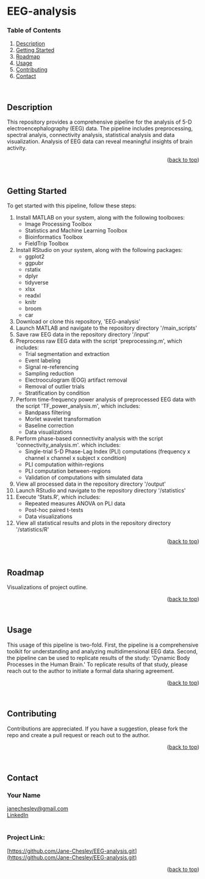 <!--- This is how you write comments that do not appear to reader --->

<!-- back to top link -->
<a name="readme-top"></a>

# EEG-analysis 



<!-- TABLE OF CONTENTS -->
### Table of Contents 
  <ol>
    <li><a href="#description">Description</a></li>
    <li><a href="#getting-started">Getting Started</a></li>
    <li><a href="#roadmap">Roadmap</a></li>
    <li><a href="#usage">Usage</a></li>
    <li><a href="#contributing">Contributing</a></li>
    <li><a href="#contact">Contact</a></li>
  </ol>

<br>

<!-- ABOUT THE PROJECT -->
## Description  

This repository provides a comprehensive pipeline for the analysis of 5-D electroencephalography (EEG) data. The pipeline includes preprocessing, spectral analyis, connectivity analysis, statistical analysis and data visualization. Analysis of EEG data can reveal meaningful insights of brain activity.  

<p align="right">(<a href="#readme-top">back to top</a>)</p>
<br>

<!-- Getting started  -->
## Getting Started

To get started with this pipeline, follow these steps:
1. Install MATLAB on your system, along with the following toolboxes:
    - Image Processing Toolbox
    - Statistics and Machine Learning Toolbox
    - Bioinformatics Toolbox
    - FieldTrip Toolbox
2. Install RStudio on your system, along with the following packages:
    - ggplot2
    - ggpubr
    - rstatix
    - dplyr
    - tidyverse
    - xlsx
    - readxl
    - knitr
    - broom
    - car 
3. Download or clone this repository, 'EEG-analysis'
4. Launch MATLAB and navigate to the repository directory '/main_scripts'
5. Save raw EEG data in the repository directory '/input' 
6. Preprocess raw EEG data with the script 'preprocessing.m', which includes:
    - Trial segmentation and extraction
    - Event labeling
    - Signal re-referencing
    - Sampling reduction
    - Electrooculogram (EOG) artifact removal 
    - Removal of outlier trials
    - Stratification by condition 
7. Perform time-frequency power analysis of preprocessed EEG data with the script 'TF_power_analysis.m', which includes:
    - Bandpass filtering
    - Morlet wavelet transformation
    - Baseline correction 
    - Data visualizations
8. Perform phase-based connectivity analysis with the script 'connectivity_analysis.m'. which includes:
    - Single-trial 5-D Phase-Lag Index (PLI) computations 
    (frequency x channel x channel x subject x condition)
    - PLI computation within-regions
    - PLI computation between-regions
    - Validation of computations with simulated data 
9. View all processed data in the repository directory '/output'
8. Launch RStudio and navigate to the repository directory '/statistics' 
9. Execute 'Stats.R', which includes:
    - Repeated measures ANOVA on PLI data 
    - Post-hoc paired t-tests 
    - Data visualizations 
10. View all statistical results and plots in the repository directory '/statistics/R' 

<p align="right">(<a href="#readme-top">back to top</a>)</p>
<br>

<!-- VISUALIZE PROJECT OUTLINE  -->
## Roadmap

Visualizations of project outline.

<p align="right">(<a href="#readme-top">back to top</a>)</p>
<br>

<!-- USAGE  -->
## Usage 

This usage of this pipeline is two-fold. First, the pipeline is a comprehensive toolkit for understanding and analyzing multidimensional EEG data. Second, the pipeline can be used to replicate results of the study: 'Dynamic Body Processes in the Human Brain.' To replicate results of that study, please reach out to the author to initiate a formal data sharing agreement. 

<p align="right">(<a href="#readme-top">back to top</a>)</p>
<br>

<!-- CONTRIBUTING -->
## Contributing

Contributions are appreciated. If you have a suggestion, please fork the repo and create a pull request or reach out to the author. 

<p align="right">(<a href="#readme-top">back to top</a>)</p>
<br>


<!-- CONTACT -->
## Contact

### Your Name <br>
[janechesley@gmail.com](janechesley@gmail.com) <br>
[LinkedIn](https://www.linkedin.com/in/jane-chesley/) <br> <br>
### Project Link: 
[https://github.com/Jane-Chesley/EEG-analysis.git](https://github.com/Jane-Chesley/EEG-analysis.git)

<p align="right">(<a href="#readme-top">back to top</a>)</p>
<br>